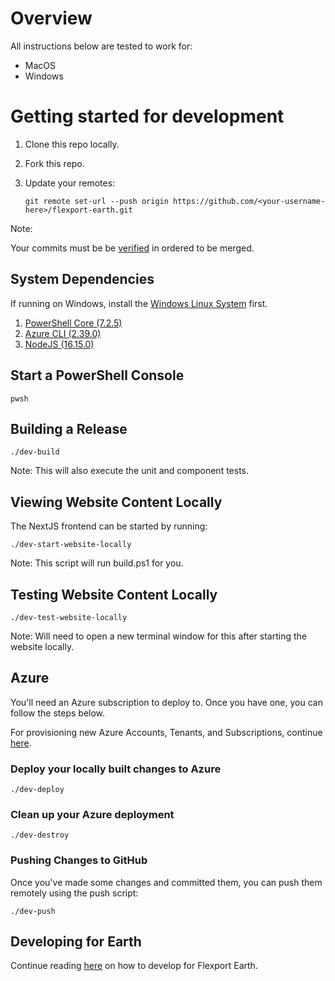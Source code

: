 # Overview

All instructions below are tested to work for:
- MacOS
- Windows

# Getting started for development

1. Clone this repo locally.
2. Fork this repo.
3. Update your remotes:

    `git remote set-url --push origin https://github.com/<your-username-here>/flexport-earth.git`

Note:

Your commits must be be [verified](https://docs.github.com/en/authentication/managing-commit-signature-verification) in ordered to be merged.

## System Dependencies

If running on Windows, install the [Windows Linux System](https://docs.microsoft.com/en-us/windows/wsl/install) first.

1. [PowerShell Core (7.2.5)](https://docs.microsoft.com/en-us/powershell/scripting/install/installing-powershell)
2. [Azure CLI (2.39.0)](https://docs.microsoft.com/en-us/cli/azure/install-azure-cli)
3. [NodeJS (16.15.0)](https://nodejs.org/en/download/)

## Start a PowerShell Console

    pwsh

## Building a Release

    ./dev-build

Note: This will also execute the unit and component tests.

## Viewing Website Content Locally

The NextJS frontend can be started by running:

    ./dev-start-website-locally

Note: This script will run build.ps1 for you.

## Testing Website Content Locally

    ./dev-test-website-locally

Note: Will need to open a new terminal window for this after starting the website locally.

## Azure

You'll need an Azure subscription to deploy to. Once you have one, you can follow the steps below.

For provisioning new Azure Accounts, Tenants, and Subscriptions, continue [here](/src/azure/README.md).

### Deploy your locally built changes to Azure

    ./dev-deploy

### Clean up your Azure deployment

    ./dev-destroy

### Pushing Changes to GitHub

Once you've made some changes and committed them, you can push them remotely using the push script:

    ./dev-push

## Developing for Earth

Continue reading [here](./) on how to develop for Flexport Earth.
